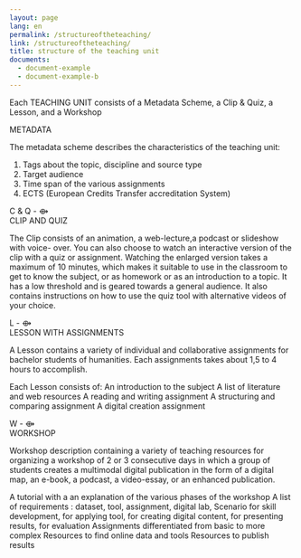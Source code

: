```yaml
---
layout: page
lang: en
permalink: /structureoftheteaching/
link: /structureoftheteaching/
title: structure of the teaching unit
documents:
  - document-example
  - document-example-b
---
```

 

 Each TEACHING UNIT consists of a Metadata Scheme, a Clip & Quiz,  a Lesson, and a Workshop 

METADATA     

The metadata scheme describes the characteristics of the teaching unit:
1. Tags about the topic, discipline and source type
2. Target audience
3. Time span of the various assignments 
4. ECTS (European Credits Transfer accreditation System) 



C & Q  - ⟴    
CLIP AND QUIZ 

The Clip consists of an animation, a web-lecture,a podcast or slideshow with voice- over. You can also choose to watch an interactive version of the clip with a quiz or assignment. Watching the enlarged version takes a maximum of 10 minutes, which makes it suitable  to use in the classroom to get to  know the subject, or as homework or as an introduction to a topic. It has a low threshold and is geared towards a general audience. It also contains instructions on how to use the quiz tool with alternative videos of your choice. 


L   - ⟴    
LESSON WITH ASSIGNMENTS  


A Lesson contains a variety of individual and collaborative assignments for bachelor students of humanities. Each assignments takes about 1,5 to 4 hours to accomplish. 

Each Lesson consists of:
An introduction to the subject 
A list of literature and web resources
A reading and writing assignment
A structuring and comparing assignment 
A  digital creation assignment 


W  - ⟴    
WORKSHOP 

Workshop description containing a variety of teaching resources for organizing a workshop of 2 or 3 consecutive days in which a group of students creates a multimodal digital publication in the form of a digital map, an e-book, a podcast, a video-essay, or an enhanced publication. 

A tutorial with a an explanation of the various phases of the workshop 
A list of requirements : dataset, tool, assignment, digital lab,
Scenario for skill development, for applying tool, for creating digital content, for presenting results, for evaluation
Assignments differentiated from basic to more complex 
Resources to find online data and tools 
Resources to publish results 



